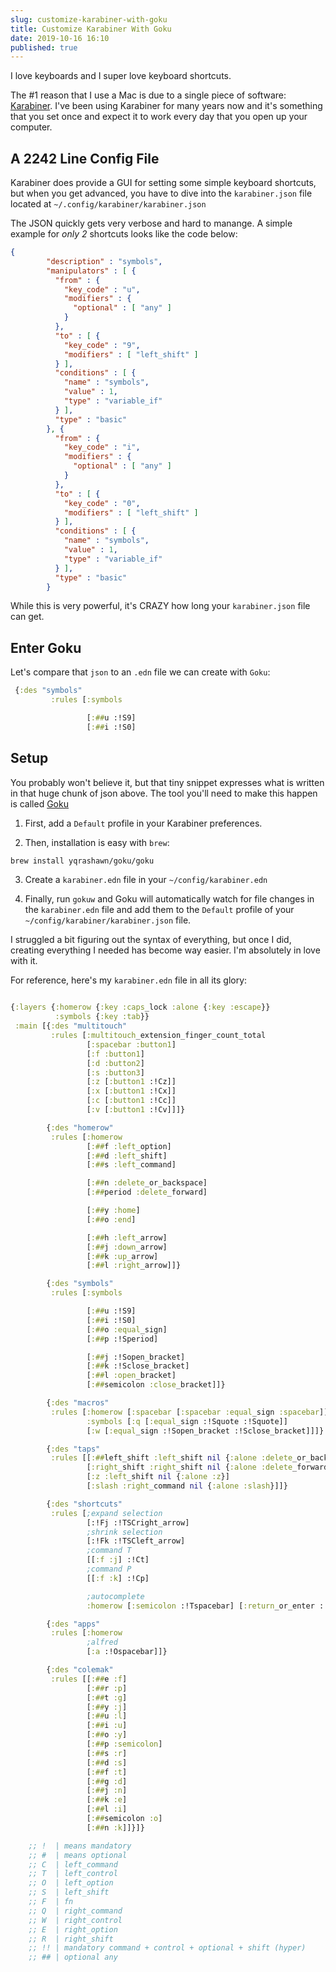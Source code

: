 ```yaml
---
slug: customize-karabiner-with-goku
title: Customize Karabiner With Goku
date: 2019-10-16 16:10
published: true
---
```


I love keyboards and I super love keyboard shortcuts.

The #1 reason that I use a Mac is due to a single piece of software: [Karabiner](https://pqrs.org/osx/karabiner/).
I've been using Karabiner for many years now and it's something that you set once and expect it to work every
day that you open up your computer.

## A 2242 Line Config File

Karabiner does provide a GUI for setting some simple keyboard shortcuts, but when you get advanced, you have
to dive into the `karabiner.json` file located at `~/.config/karabiner/karabiner.json`

The JSON quickly gets very verbose and hard to manange. A simple example for _only 2_ shortcuts looks like the code below:

```json
{
        "description" : "symbols",
        "manipulators" : [ {
          "from" : {
            "key_code" : "u",
            "modifiers" : {
              "optional" : [ "any" ]
            }
          },
          "to" : [ {
            "key_code" : "9",
            "modifiers" : [ "left_shift" ]
          } ],
          "conditions" : [ {
            "name" : "symbols",
            "value" : 1,
            "type" : "variable_if"
          } ],
          "type" : "basic"
        }, {
          "from" : {
            "key_code" : "i",
            "modifiers" : {
              "optional" : [ "any" ]
            }
          },
          "to" : [ {
            "key_code" : "0",
            "modifiers" : [ "left_shift" ]
          } ],
          "conditions" : [ {
            "name" : "symbols",
            "value" : 1,
            "type" : "variable_if"
          } ],
          "type" : "basic"
        }
```

While this is very powerful, it's CRAZY how long your `karabiner.json` file can get.

## Enter Goku

Let's compare that `json` to an `.edn` file we can create with `Goku`:

```clojure
 {:des "symbols"
         :rules [:symbols

                 [:##u :!S9]
                 [:##i :!S0]
```

## Setup

You probably won't believe it, but that tiny snippet expresses what is written in that huge chunk of json above.
The tool you'll need to make this happen is called [Goku](https://github.com/yqrashawn/GokuRakuJoudo)

1. First, add a `Default` profile in your Karabiner preferences.

2. Then, installation is easy with `brew`:

```bash
brew install yqrashawn/goku/goku
```

3. Create a `karabiner.edn` file in your `~/config/karabiner.edn`

4. Finally, run `gokuw` and Goku will automatically watch for file changes in the `karabiner.edn` file and
   add them to the `Default` profile of your `~/config/karabiner/karabiner.json` file.

I struggled a bit figuring out the syntax of everything, but once I did, creating everything I needed has
become way easier. I'm absolutely in love with it.

For reference, here's my `karabiner.edn` file in all its glory:

```clojure

{:layers {:homerow {:key :caps_lock :alone {:key :escape}}
          :symbols {:key :tab}}
 :main [{:des "multitouch"
         :rules [:multitouch_extension_finger_count_total
                 [:spacebar :button1]
                 [:f :button1]
                 [:d :button2]
                 [:s :button3]
                 [:z [:button1 :!Cz]]
                 [:x [:button1 :!Cx]]
                 [:c [:button1 :!Cc]]
                 [:v [:button1 :!Cv]]]}

        {:des "homerow"
         :rules [:homerow
                 [:##f :left_option]
                 [:##d :left_shift]
                 [:##s :left_command]

                 [:##n :delete_or_backspace]
                 [:##period :delete_forward]

                 [:##y :home]
                 [:##o :end]

                 [:##h :left_arrow]
                 [:##j :down_arrow]
                 [:##k :up_arrow]
                 [:##l :right_arrow]]}

        {:des "symbols"
         :rules [:symbols

                 [:##u :!S9]
                 [:##i :!S0]
                 [:##o :equal_sign]
                 [:##p :!Speriod]

                 [:##j :!Sopen_bracket]
                 [:##k :!Sclose_bracket]
                 [:##l :open_bracket]
                 [:##semicolon :close_bracket]]}

        {:des "macros"
         :rules [:homerow [:spacebar [:spacebar :equal_sign :spacebar]]
                 :symbols [:q [:equal_sign :!Squote :!Squote]]
                 [:w [:equal_sign :!Sopen_bracket :!Sclose_bracket]]]}

        {:des "taps"
         :rules [[:##left_shift :left_shift nil {:alone :delete_or_backspace}]
                 [:right_shift :right_shift nil {:alone :delete_forward}]
                 [:z :left_shift nil {:alone :z}]
                 [:slash :right_command nil {:alone :slash}]]}

        {:des "shortcuts"
         :rules [;expand selection
                 [:!Fj :!TSCright_arrow]
                 ;shrink selection
                 [:!Fk :!TSCleft_arrow]
                 ;command T
                 [[:f :j] :!Ct]
                 ;command P
                 [[:f :k] :!Cp]

                 ;autocomplete
                 :homerow [:semicolon :!Tspacebar] [:return_or_enter :!Creturn_or_enter]]}

        {:des "apps"
         :rules [:homerow
                 ;alfred
                 [:a :!Ospacebar]]}

        {:des "colemak"
         :rules [[:##e :f]
                 [:##r :p]
                 [:##t :g]
                 [:##y :j]
                 [:##u :l]
                 [:##i :u]
                 [:##o :y]
                 [:##p :semicolon]
                 [:##s :r]
                 [:##d :s]
                 [:##f :t]
                 [:##g :d]
                 [:##j :n]
                 [:##k :e]
                 [:##l :i]
                 [:##semicolon :o]
                 [:##n :k]]}]}

    ;; !  | means mandatory
    ;; #  | means optional
    ;; C  | left_command
    ;; T  | left_control
    ;; O  | left_option
    ;; S  | left_shift
    ;; F  | fn
    ;; Q  | right_command
    ;; W  | right_control
    ;; E  | right_option
    ;; R  | right_shift
    ;; !! | mandatory command + control + optional + shift (hyper)
    ;; ## | optional any
```
